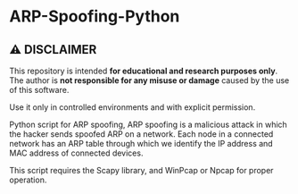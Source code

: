 # ARP-Spoofing-Python
## ⚠️ DISCLAIMER

This repository is intended **for educational and research purposes only**.  
The author is **not responsible for any misuse or damage** caused by the use of this software.  

Use it only in controlled environments and with explicit permission.

Python script for ARP spoofing, ARP spoofing is a malicious attack in which the hacker sends spoofed ARP on a network. Each node in a connected network has an ARP table through which we identify the IP address and MAC address of connected devices.

This script requires the Scapy library, and WinPcap or Npcap for proper operation.
